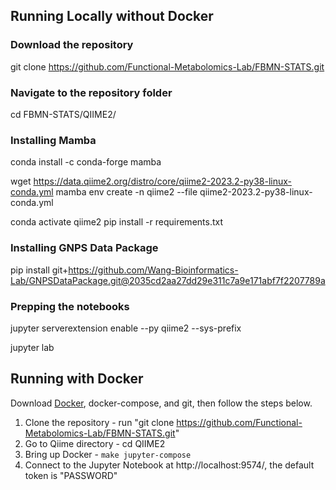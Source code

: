 ## Running Locally without Docker

### Download the repository 
git clone https://github.com/Functional-Metabolomics-Lab/FBMN-STATS.git

### Navigate to the repository folder
cd FBMN-STATS/QIIME2/

### Installing Mamba
conda install -c conda-forge mamba

wget https://data.qiime2.org/distro/core/qiime2-2023.2-py38-linux-conda.yml
mamba env create -n qiime2 --file qiime2-2023.2-py38-linux-conda.yml

conda activate qiime2
pip install -r requirements.txt

### Installing GNPS Data Package
pip install git+https://github.com/Wang-Bioinformatics-Lab/GNPSDataPackage.git@2035cd2aa27dd29e311c7a9e171abf7f2207789a

### Prepping the notebooks
jupyter serverextension enable --py qiime2 --sys-prefix

jupyter lab


## Running with Docker

Download [Docker](https://www.docker.com/), docker-compose, and git, then follow the steps below.

1. Clone the repository - run "git clone https://github.com/Functional-Metabolomics-Lab/FBMN-STATS.git"
1. Go to Qiime directory - cd QIIME2
1. Bring up Docker - ```make jupyter-compose```
1. Connect to the Jupyter Notebook at http://localhost:9574/, the default token is "PASSWORD"

